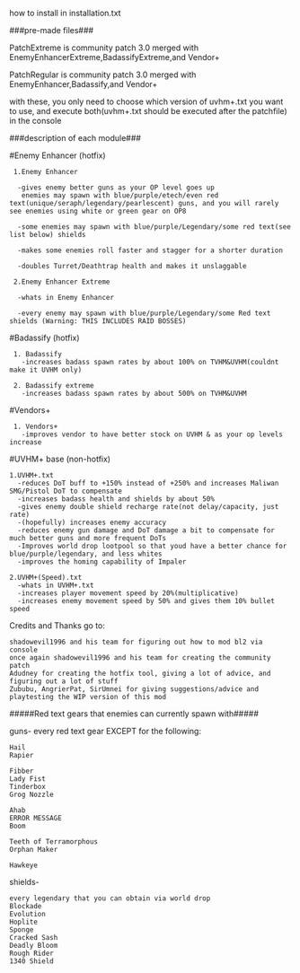 how to install in installation.txt

###pre-made files###

PatchExtreme is community patch 3.0 merged with EnemyEnhancerExtreme,BadassifyExtreme,and Vendor+

PatchRegular is community patch 3.0 merged with EnemyEnhancer,Badassify,and Vendor+
     
with these, you only need to choose which version of uvhm+.txt you want to use, and execute both(uvhm+.txt should be executed after the patchfile) in the console

###description of each module###

#Enemy Enhancer (hotfix)

     1.Enemy Enhancer

      -gives enemy better guns as your OP level goes up
       enemies may spawn with blue/purple/etech/even red text(unique/seraph/legendary/pearlescent) guns, and you will rarely see enemies using white or green gear on OP8
  
      -some enemies may spawn with blue/purple/Legendary/some red text(see list below) shields

      -makes some enemies roll faster and stagger for a shorter duration
  
      -doubles Turret/Deathtrap health and makes it unslaggable

     2.Enemy Enhancer Extreme

      -whats in Enemy Enhancer
    
      -every enemy may spawn with blue/purple/Legendary/some Red text shields (Warning: THIS INCLUDES RAID BOSSES)

#Badassify (hotfix)

     1. Badassify
       -increases badass spawn rates by about 100% on TVHM&UVHM(couldnt make it UVHM only)
       
     2. Badassify extreme
       -increases badass spawn rates by about 500% on TVHM&UVHM

#Vendors+

     1. Vendors+
       -improves vendor to have better stock on UVHM & as your op levels increase





#UVHM+ base (non-hotfix)

    1.UVHM+.txt
      -reduces DoT buff to +150% instead of +250% and increases Maliwan SMG/Pistol DoT to compensate
      -increases badass health and shields by about 50%
      -gives enemy double shield recharge rate(not delay/capacity, just rate)
      -(hopefully) increases enemy accuracy
      -reduces enemy gun damage and DoT damage a bit to compensate for much better guns and more frequent DoTs
      -Improves world drop lootpool so that youd have a better chance for blue/purple/legendary, and less whites
      -improves the homing capability of Impaler

    2.UVHM+(Speed).txt
      -whats in UVHM+.txt
      -increases player movement speed by 20%(multiplicative)
      -increases enemy movement speed by 50% and gives them 10% bullet speed



Credits and Thanks go to:

    shadowevil1996 and his team for figuring out how to mod bl2 via console
    once again shadowevil1996 and his team for creating the community patch
    Adudney for creating the hotfix tool, giving a lot of advice, and figuring out a lot of stuff
    Zububu, AngrierPat, SirUmnei for giving suggestions/advice and playtesting the WIP version of this mod

#####Red text gears that enemies can currently spawn with#####

guns- every red text gear EXCEPT for the following:

    Hail
    Rapier
    
    Fibber
    Lady Fist
    Tinderbox
    Grog Nozzle
    
    Ahab
    ERROR MESSAGE
    Boom
    
    Teeth of Terramorphous
    Orphan Maker
    
    Hawkeye

shields-

    every legendary that you can obtain via world drop
    Blockade
    Evolution
    Hoplite
    Sponge
    Cracked Sash
    Deadly Bloom
    Rough Rider
    1340 Shield
    
